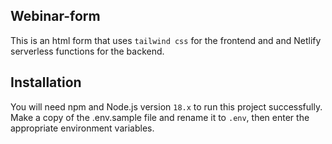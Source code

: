 ## Webinar-form
This is an html form that uses `tailwind css` for the frontend and and Netlify serverless functions for the backend.

## Installation
You will need npm and Node.js version `18.x` to run this project successfully. Make a copy of the .env.sample file and rename it to `.env`, then enter the appropriate environment variables.
